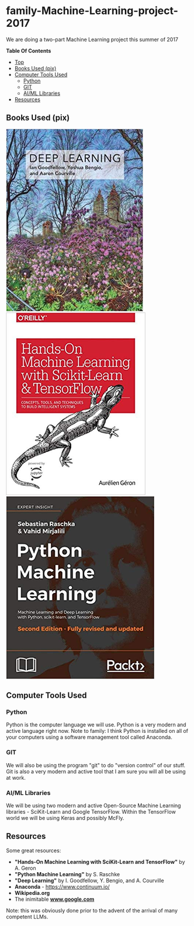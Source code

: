 # family-Machine-Learning-project-2017
We are doing a two-part Machine Learning project this summer of 2017

**Table Of Contents**
* [Top](#family\-machine\-learning\-project\-2017 "Top")
* [Books Used (pix)](#books-used-(pix) "Books Used (pix)")
* [Computer Tools Used](#computer-tools-used "Computer Tools Used")
  * [Python](#python "Python")
  * [GIT](#git "GIT")
  * [AI/ML Libraries](#aiml-libraries "AI/ML Libraries")
* [Resources](#resources "Resources")

## Books Used (pix)
![alt text](https://github.com/Mark-MDO47/family-Machine-Learning-project-2017/blob/master/DeepLearning.png "Deep Learning")
![alt text](https://github.com/Mark-MDO47/family-Machine-Learning-project-2017/blob/master/HandsOnMachineLearingWithScikitLearnAndTensorflow.png "Hands-On Machine Learing With Scikit Learn And ")
![alt text](https://github.com/Mark-MDO47/family-Machine-Learning-project-2017/blob/master/PythonMachineLearning.png "Python Machine Learning")

## Computer Tools Used
### Python
Python is the computer language we will use. Python is a very modern and active language right now.
Note to family: I think Python is installed on all of your computers using a software management tool called Anaconda.

### GIT
We will also be using the program "git" to do "version control" of our stuff. Git is also a
very modern and active tool that I am sure you will all be using at work. 

### AI/ML Libraries
We will be using two modern and active Open-Source Machine Learning libraries - SciKit-Learn
and Google TensorFlow. Within the TensorFlow world we will be using Keras and possibly McFly.

## Resources
Some great resources:
- **"Hands-On Machine Learning with SciKit-Learn and TensorFlow"** by A. Geron
- **"Python Machine Learning"** by S. Raschke
- **"Deep Learning"** by I. Goodfellow, Y. Bengio, and A. Courville
- **Anaconda** - https://www.continuum.io/
- **Wikipedia.org**
- The inimitable **www.google.com**

Note: this was obviously done prior to the advent of the arrival of many competent LLMs.
